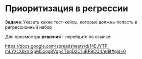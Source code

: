 # Приоритизация в регрессии
**Задача**:
Указать какие тест-кейсы, которые должны попасть в регрессионный набор

Для просмостра **решения** - перейдите по ссылке: 

https://docs.google.com/spreadsheets/d/14EJYTP-mLYzLXbxh1SpM5oqg8Vgp4TbqD2C1uBP9CQ4/edit#gid=0
